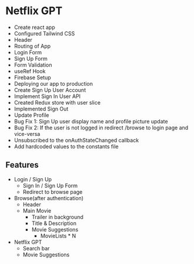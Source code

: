 # Netflix GPT
- Create react app
- Configured Tailwind CSS
- Header
- Routing of App
- Login Form
- Sign Up Form
- Form Validation
- useRef Hook
- Firebase Setup
- Deploying our app to production
- Create Sign Up User Account
- Implement Sign In User API
- Created Redux store with user slice
- Implemented Sign Out
- Update Profile 
- Bug Fix 1: Sign Up user display name and profile picture update
- Bug Fix 2: If the user is not logged in redirect /browse to login page and vice-versa
- Unsubscribed to the onAuthStateChanged callback
- Add hardcoded values to the constants file

## Features
- Login / Sign Up
    - Sign In / Sign Up Form
    - Redirect to browse page
- Browse(after authentication)
    - Header
    - Main Movie
        - Trailer in background
        - Title & Description
        - Movie Suggestions
            - MovieLists * N
- Netflix GPT
    - Search bar
    - Movie Suggestions